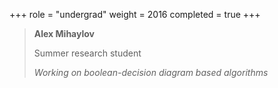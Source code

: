 +++
role = "undergrad"
weight = 2016
completed = true
+++

> **Alex Mihaylov**
>
> Summer research student
>
> *Working on boolean-decision diagram based algorithms*


